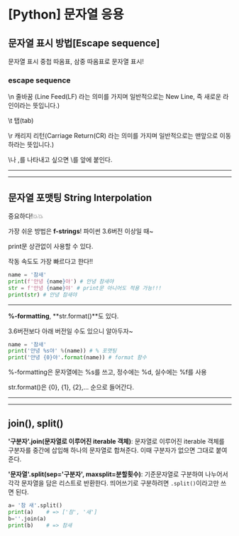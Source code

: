 # [Python] 문자열 응용

## 문자열 표시 방법[Escape sequence]

문자열 표시 중첩 따옴표, 삼중 따옴표로 문자열 표시!

### escape sequence

\n 줄바꿈 (Line Feed(LF) 라는 의미를 가지며 일반적으로는 New Line, 즉 새로운 라인이라는 뜻입니다.) 

\t 탭(tab)

\r 캐리지 리턴(Carriage Return(CR) 라는 의미를 가지며 일반적으로는 맨앞으로 이동하라는 뜻입니다.) 

\나 ,를 나타내고 싶으면 \를 앞에 붙인다.

---

---

## 문자열 포맷팅 String Interpolation

중요하다!💥💥

가장 쉬운 방법은 **f-strings**! 파이썬 3.6버전 이상일 때~

print문 상관없이 사용할 수 있다.

작동 속도도 가장 빠르다고 한다!!

```python
name = '참새'
print(f'안녕 {name}야') # 안녕 참새야
str = f'안녕 {name}야' # print문 아니어도 적용 가능!!!
print(str) # 안녕 참새야
```

---

**%-formatting**, **str.format()**도 있다. 

3.6버전보다 아래 버전일 수도 있으니 알아두자~

```python
name = '참새'
print('안녕 %s야' %(name)) # % 포맷팅
print('안녕 {0}야'.format(name)) # format 함수
```

%-formatting은 문자열에는 %s를 쓰고, 정수에는 %d, 실수에는 %f를 사용

str.format()은 {0}, {1}, {2},... 순으로 들어간다.

---

---

## join(), split()

**'구분자'.join(문자열로 이루어진 iterable 객체)**: 문자열로 이루어진 iterable 객체를 구분자를 중간에 삽입해 하나의 문자열로 합쳐준다. 이때 구분자가 없으면 그대로 붙여준다.

**'문자열'.split(sep='구분자', maxsplit=분할횟수)**: 기준문자열로 구분하여 나누어서 각각 문자열을 담은 리스트로 반환한다. 띄어쓰기로 구분하려면 `.split()`이라고만 쓰면 된다.

```python
a= '참 새'.split()
print(a)    # => ['참', '새']
b=''.join(a)
print(b)    # => 참새
```

